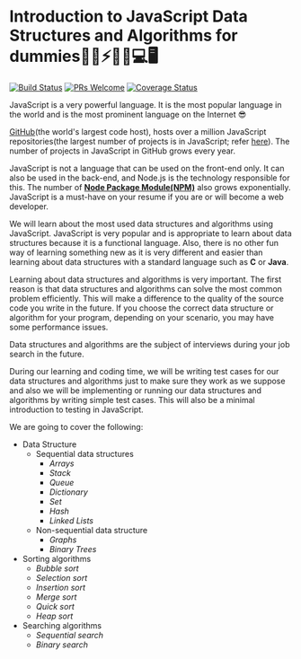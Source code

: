 # Introduction to JavaScript Data Structures and Algorithms for dummies🚀💥⚡🎉🎊💻🖥

[![Build Status](https://travis-ci.org/3dw1nM0535/javascript-data-structures-and-algorithms.svg?branch=develop)](https://travis-ci.org/3dw1nM0535/javascript-data-structures-and-algorithms) [![PRs Welcome](https://img.shields.io/badge/PRs-welcome-brightgreen.svg?style=flat-square)](http://makeapullrequest.com) [![Coverage Status](https://coveralls.io/repos/github/3dw1nM0535/javascript-data-structures-and-algorithms/badge.svg?branch=develop)](https://coveralls.io/github/3dw1nM0535/javascript-data-structures-and-algorithms?branch=develop)   

JavaScript is a very powerful language. It is the most popular language in the world and is the most prominent language on the Internet :sunglasses:

[GitHub](https://github.com)(the world's largest code host), hosts over a million JavaScript repositories(the largest number of projects is in JavaScript; refer [here](https://octoverse.github.com/projects)). The number of projects in JavaScript in GitHub grows every year.

JavaScript is not a language that can be used on the front-end only. It can also be used in the back-end, and Node.js is the technology responsible for this. The number of [**Node Package Module(NPM)**](https://www.npmjs.com) also grows exponentially.
JavaScript is a must-have on your resume if you are or will become a web developer.

We will learn about the most used data structures and algorithms using JavaScript. JavaScript is very popular and is appropriate to learn about data structures because it is a functional language. Also, there is no other fun way of learning something new as it is very different and easier than learning about data structures with a standard language such as **C** or **Java**.

Learning about data structures and algorithms is very important. The first reason is that data structures and algorithms can solve the most common problem efficiently. This will make a difference to the quality of the source code you write in the future. If you choose the correct data structure or algorithm for your program, depending on your scenario, you may have some performance issues.

Data structures and algorithms are the subject of interviews during your job search in the future.

During our learning and coding time, we will be writing test cases for our data structures and algorithms just to make sure they work as we suppose and also we will be implementing or running our data structures and algorithms by writing simple test cases. This will also be a minimal introduction to testing in JavaScript.

We are going to cover the following:

- Data Structure
  - Sequential data structures
    - *Arrays*
    - *Stack*
    - *Queue*
    - *Dictionary*
    - *Set*
    - *Hash*
    - *Linked Lists*
  - Non-sequential data structure
    - *Graphs*
    - *Binary Trees*
- Sorting algorithms
  - *Bubble sort*
  - *Selection sort*
  - *Insertion sort*
  - *Merge sort*
  - *Quick sort*
  - *Heap sort*
- Searching algorithms
  - *Sequential search*
  - *Binary search*

